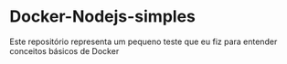 # Docker-Nodejs-simples

Este repositório representa um pequeno teste que eu fiz para entender conceitos básicos de Docker
